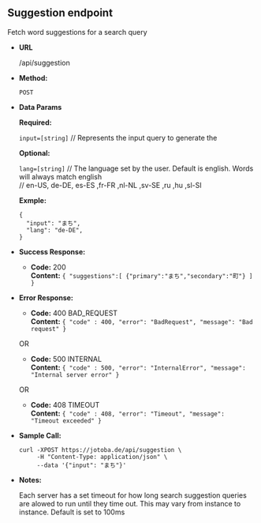 **Suggestion endpoint**
----
  Fetch word suggestions for a search query

* **URL**

  /api/suggestion

* **Method:**

  `POST`
  
* **Data Params**

   **Required:**
 
   `input=[string]` // Represents the input query to generate the 

   **Optional:**
 
   `lang=[string]` // The language set by the user. Default is english. Words will always match english<br>
                   // en-US, de-DE, es-ES ,fr-FR ,nl-NL ,sv-SE ,ru ,hu ,sl-SI

   **Exmple:**
   ```
   {
     "input": "まち",
     "lang": "de-DE",
   }
   ```

* **Success Response:**

  * **Code:** 200 <br />
    **Content:** `{ "suggestions":[ {"primary":"まち","secondary":"町"} ] }`
 
* **Error Response:**

  * **Code:** 400 BAD_REQUEST <br />
    **Content:** `{ "code" : 400, "error": "BadRequest", "message": "Bad request" }`

  OR

  * **Code:** 500 INTERNAL <br />
    **Content:** `{ "code" : 500, "error": "InternalError", "message": "Internal server error" }`

  OR

  * **Code:** 408 TIMEOUT <br />
    **Content:** `{ "code" : 408, "error": "Timeout", "message": "Timeout exceeded" }`

* **Sample Call:**

  ```
  curl -XPOST https://jotoba.de/api/suggestion \
       -H "Content-Type: application/json" \
       --data '{"input": "まち"}'
  ```

* **Notes:**

  Each server has a set timeout for how long search suggestion queries are alowed to run until they time out. This may vary from instance to instance. Default is set to 100ms
